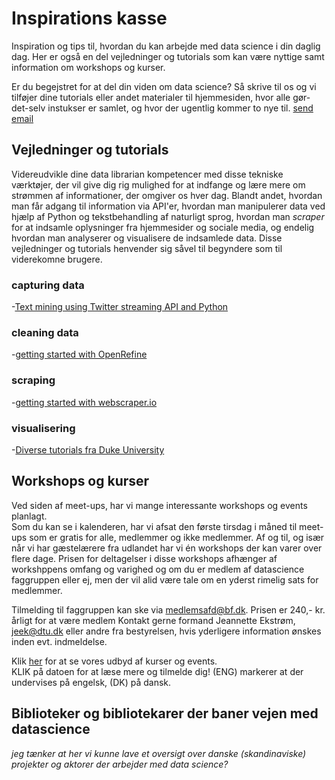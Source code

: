 # Inspirations kasse
Inspiration og tips til, hvordan du kan arbejde med data science i din daglig dag. Her er også en del vejledninger og tutorials som kan være nyttige samt information om workshops og kurser.

Er du begejstret for at del din viden om data science? Så skrive til os og vi tilføjer dine tutorials eller andet materialer til hjemmesiden, hvor  alle gør-det-selv instukser er samlet, og hvor der ugentlig kommer to nye til. [send email](mailto:te...@mail.com)

## Vejledninger og tutorials
Videreudvikle dine data librarian kompetencer med disse tekniske værktøjer, der vil give dig rig mulighed for at indfange og lære mere om strømmen af informationer, der omgiver os hver dag. Blandt andet, hvordan man får adgang til information via API'er, hvordan man manipulerer data ved hjælp af Python og tekstbehandling af naturligt sprog, hvordan man *scraper* for at indsamle oplysninger fra hjemmesider og sociale media, og endelig hvordan man analyserer og visualisere de indsamlede data. Disse vejledninger og tutorials henvender sig såvel til begyndere som til viderekomne brugere.

### capturing data
-[Text mining using Twitter streaming API and Python](http://adilmoujahid.com/posts/2014/07/twitter-analytics/)

### cleaning data
-[getting started with OpenRefine](http://miriamposner.com/classes/dh101f17/tutorials-guides/data-manipulation/get-started-with-openrefine/)

### scraping
-[getting started with webscraper.io](https://webscraper.io/tutorials)

### visualisering
-[Diverse tutorials fra Duke University](https://guides.library.duke.edu/c.php?g=289678&p=1930715)


## Workshops og kurser
Ved siden af meet-ups, har vi mange interessante workshops og events planlagt.\
Som du kan se i kalenderen, har vi afsat den første tirsdag i måned til meet-ups som er gratis for alle, medlemmer og ikke medlemmer.
Af og til, og især når vi har gæstelærere fra udlandet har vi én workshops der kan varer over flere dage. Prisen for deltagelser i disse workshops afhænger af workshppens omfang og varighed og om du er medlem af datascience faggruppen eller ej, men der vil alid være tale om en yderst rimelig sats for medlemmer.

Tilmelding til faggruppen kan ske via medlemsafd@bf.dk. Prisen er 240,- kr. årligt for at være medlem 
Kontakt gerne formand Jeannette Ekstrøm, jeek@dtu.dk eller andre fra bestyrelsen, hvis yderligere information ønskes inden evt. indmeldelse. 

Klik [her](event.md) for at se vores udbyd af kurser og events.\
KLIK på datoen for at læse mere og tilmelde dig! (ENG) markerer at der undervises på engelsk, (DK) på dansk. 


## Biblioteker og bibliotekarer der baner vejen med datascience
*jeg tænker at her vi kunne lave et oversigt over danske (skandinaviske) projekter og aktorer der arbejder med data science?*
